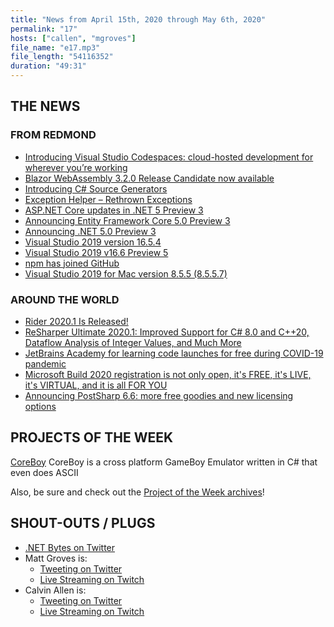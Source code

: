 ```yaml
---
title: "News from April 15th, 2020 through May 6th, 2020"
permalink: "17"
hosts: ["callen", "mgroves"]
file_name: "e17.mp3"
file_length: "54116352"
duration: "49:31"
---
```


## THE NEWS

### FROM REDMOND

* [Introducing Visual Studio Codespaces: cloud-hosted development for wherever you’re working](https://devblogs.microsoft.com/visualstudio/introducing-visual-studio-codespaces/)
* [Blazor WebAssembly 3.2.0 Release Candidate now available](https://devblogs.microsoft.com/aspnet/blazor-webassembly-3-2-0-release-candidate-now-available/)
* [Introducing C# Source Generators](https://devblogs.microsoft.com/dotnet/introducing-c-source-generators/)
* [Exception Helper – Rethrown Exceptions](https://devblogs.microsoft.com/visualstudio/exception-helper-rethrown-exceptions/)
* [ASP.NET Core updates in .NET 5 Preview 3](https://devblogs.microsoft.com/aspnet/asp-net-core-updates-in-net-5-preview-3/)
* [Announcing Entity Framework Core 5.0 Preview 3](https://devblogs.microsoft.com/dotnet/announcing-entity-framework-core-5-0-preview-3/)
* [Announcing .NET 5.0 Preview 3](https://devblogs.microsoft.com/dotnet/announcing-net-5-0-preview-3/)
* [Visual Studio 2019 version 16.5.4](https://docs.microsoft.com/en-us/visualstudio/releases/2019/release-notes#16.5.4)
* [Visual Studio 2019 v16.6 Preview 5](https://docs.microsoft.com/en-us/visualstudio/releases/2019/release-notes-preview#16.6.0-pre.5.0)
* [npm has joined GitHub](https://github.blog/2020-04-15-npm-has-joined-github/)
* [Visual Studio 2019 for Mac version 8.5.5 (8.5.5.7)](https://docs.microsoft.com/en-us/visualstudio/releasenotes/vs2019-mac-relnotes#855)

### AROUND THE WORLD

* [Rider 2020.1 Is Released!](https://blog.jetbrains.com/dotnet/2020/04/16/rider-2020-1-released/)
* [ReSharper Ultimate 2020.1: Improved Support for C# 8.0 and C++20, Dataflow Analysis of Integer Values, and Much More](https://blog.jetbrains.com/dotnet/2020/04/16/resharper-ultimate-2020-1/)
* [JetBrains Academy for learning code launches for free during COVID-19 pandemic](https://techcrunch.com/2020/05/01/jetbrains-academy-for-learning-code-launches-for-free-during-covid-19-pandemic/)
* [Microsoft Build 2020 registration is not only open, it's FREE, it's LIVE, it's VIRTUAL, and it is all FOR YOU](https://www.hanselman.com/blog/MicrosoftBuild2020RegistrationIsNotOnlyOpenItsFREEItsLIVEItsVIRTUALAndItIsAllFORYOU.aspx)
* [Announcing PostSharp 6.6: more free goodies and new licensing options](https://www.postsharp.net/blog/post/PostSharp-6-6)

## PROJECTS OF THE WEEK

[CoreBoy](https://www.hanselman.com/blog/CoreBoyIsACrossPlatformGameBoyEmulatorWrittenInCThatEvenDoesASCII.aspx)
CoreBoy is a cross platform GameBoy Emulator written in C# that even does ASCII

Also, be sure and check out the [Project of the Week archives](https://www.dotnetbytes.fm/potw/)!

## SHOUT-OUTS / PLUGS

* [.NET Bytes on Twitter](https://twitter.com/dotnetbytes)
* Matt Groves is:
  * [Tweeting on Twitter](https://twitter.com/mgroves)
  * [Live Streaming on Twitch](https://www.twitch.tv/matthewdgroves)
* Calvin Allen is:
  * [Tweeting on Twitter](https://twitter.com/_CalvinAllen)
  * [Live Streaming on Twitch](https://www.twitch.tv/CalvinAAllen)
